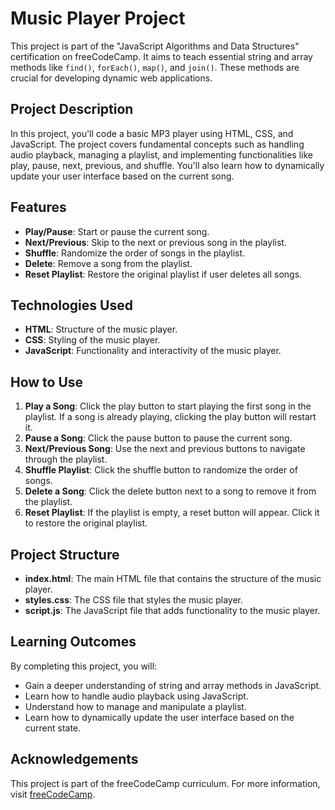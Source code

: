 
# Music Player Project

This project is part of the "JavaScript Algorithms and Data Structures" certification on freeCodeCamp. It aims to teach essential string and array methods like `find()`, `forEach()`, `map()`, and `join()`. These methods are crucial for developing dynamic web applications.

## Project Description

In this project, you'll code a basic MP3 player using HTML, CSS, and JavaScript. The project covers fundamental concepts such as handling audio playback, managing a playlist, and implementing functionalities like play, pause, next, previous, and shuffle. You'll also learn how to dynamically update your user interface based on the current song.

## Features

- **Play/Pause**: Start or pause the current song.
- **Next/Previous**: Skip to the next or previous song in the playlist.
- **Shuffle**: Randomize the order of songs in the playlist.
- **Delete**: Remove a song from the playlist.
- **Reset Playlist**: Restore the original playlist if user deletes all songs.

## Technologies Used

- **HTML**: Structure of the music player.
- **CSS**: Styling of the music player.
- **JavaScript**: Functionality and interactivity of the music player.

## How to Use

1. **Play a Song**: Click the play button to start playing the first song in the playlist. If a song is already playing, clicking the play button will restart it.
2. **Pause a Song**: Click the pause button to pause the current song.
3. **Next/Previous Song**: Use the next and previous buttons to navigate through the playlist.
4. **Shuffle Playlist**: Click the shuffle button to randomize the order of songs.
5. **Delete a Song**: Click the delete button next to a song to remove it from the playlist.
6. **Reset Playlist**: If the playlist is empty, a reset button will appear. Click it to restore the original playlist.

## Project Structure

- **index.html**: The main HTML file that contains the structure of the music player.
- **styles.css**: The CSS file that styles the music player.
- **script.js**: The JavaScript file that adds functionality to the music player.

## Learning Outcomes

By completing this project, you will:

- Gain a deeper understanding of string and array methods in JavaScript.
- Learn how to handle audio playback using JavaScript.
- Understand how to manage and manipulate a playlist.
- Learn how to dynamically update the user interface based on the current state.

## Acknowledgements

This project is part of the freeCodeCamp curriculum. For more information, visit [freeCodeCamp](https://www.freecodecamp.org/).

